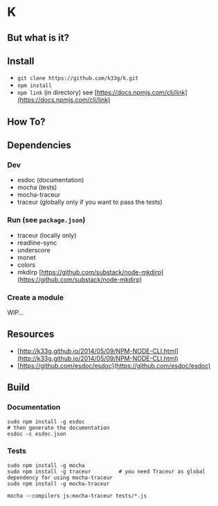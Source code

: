 # K

## But what is it?


## Install

- `git clone https://github.com/k33g/k.git`
- `npm install`
- `npm link` (in directory) see [https://docs.npmjs.com/cli/link](https://docs.npmjs.com/cli/link)

## How To?

## Dependencies

### Dev

- esdoc (documentation)
- mocha (tests)
- mocha-traceur
- traceur (globally only if you want to pass the tests)

### Run (see `package.json`)

- traceur (locally only)
- readline-sync
- underscore
- monet
- colors
- mkdirp [https://github.com/substack/node-mkdirp](https://github.com/substack/node-mkdirp)

### Create a module

WIP...

## Resources

- [http://k33g.github.io/2014/05/09/NPM-NODE-CLI.html](http://k33g.github.io/2014/05/09/NPM-NODE-CLI.html)
- [https://github.com/esdoc/esdoc](https://github.com/esdoc/esdoc)

## Build

### Documentation

    sudo npm install -g esdoc
    # then generate the documentation
    esdoc -c esdoc.json


### Tests

    sudo npm install -g mocha
    sudo npm install -g traceur         # you need Traceur as global dependency for using mocha-traceur
    sudo npm install -g mocha-traceur

    mocha --compilers js:mocha-traceur tests/*.js
